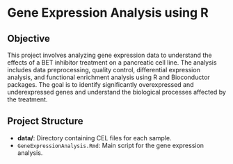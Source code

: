 # Gene Expression Analysis using R

## Objective
This project involves analyzing gene expression data to understand the effects of a BET inhibitor treatment on a pancreatic cell line. The analysis includes data preprocessing, quality control, differential expression analysis, and functional enrichment analysis using R and Bioconductor packages. The goal is to identify significantly overexpressed and underexpressed genes and understand the biological processes affected by the treatment.

## Project Structure
- **data/**: Directory containing CEL files for each sample.
- `GeneExpressionAnalysis.Rmd`: Main script for the gene expression analysis.



